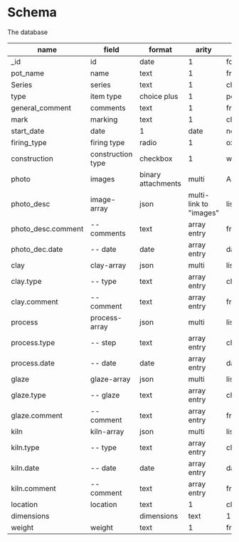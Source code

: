 # Schema

The database

|name| field | format | arity | Comment |searchable|
|--|--|--|--|---|-|
|_id|id|date|1|for chronological display|no|
|pot_name|name|text|1|freeform|yes|
|Series|series|text|1|choice plus|yes|
|type|item type|choice plus|1|pot/plate/bowl...|yes|
|general_comment|comments|text|1|freeform|yes||
|mark|marking|text|1|choice plus|yes|
|start_date|date|1|date|no|
|firing_type|firing type|radio|1|ox/red/soda/raku/garbage/none|yes|
|construction|construction type|checkbox|1|wheel/slab/handbuilt/coil|yes|
|photo|images|binary attachments|multi|Any supported image type||
|photo_desc|image-array|json|multi-link to "images"|list||
|photo_desc.comment|-- comments|text|array entry|free form|yes|
|photo_dec.date|-- date|date|array entry|date|no|
|clay|clay-array|json|multi|list||
|clay.type|-- type|text|array entry|choice plus|yes|
|clay.comment|-- comment|text|array entry|freeform|yes|
|process|process-array|json|multi|list||
|process.type|-- step|text|array entry|choice plus|yes|
|process.date|-- date|date|array entry|date|no|
|glaze|glaze-array|json|multi|list||
|glaze.type|-- glaze|text|array entry|choice plus|yes|
|glaze.comment|-- comment|text|array entry|freeform|yes|
|kiln|kiln-array|json|multi|list||
|kiln.type|-- type|text|array entry|choice plus|yes|
|kiln.date|-- date|date|array entry|date|no|
|kiln.comment|-- comment|text|array entry|freeform|yes|
|location|location|text|1|choice plus|yes|
|dimensions||dimensions|text|1|freeform|yes|
|weight|weight|text|1|freeform|yes|
